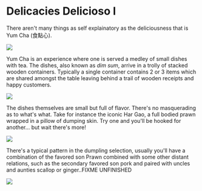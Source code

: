 # Delicacies Delicioso I

There aren't many things as self explainatory as the deliciousness that is Yum Cha (食點心). 

<img src="https://www.goodfood.com.au/content/dam/images/g/y/5/o/q/d/image.related.socialLead.620x349.gy5p1w.png/1558072092049.jpg/">

Yum Cha is an experience where one is served a medley of small dishes with tea. The dishes, also known as *dim sum*, arrive in a trolly of stacked wooden containers. Typically a single container contains 2 or 3 items which are shared amongst the table leaving behind a trail of wooden receipts and happy customers.

<img src="https://media.timeout.com/images/104674885/image.jpg/">

The dishes themselves are small but full of flavor. There's no masquerading as to what's what. Take for instance the iconic Har Gao, a full bodied prawn wrapped in a pillow of dumping skin. Try one and you'll be hooked for another... but wait there's more!

<img src="https://photos.bigoven.com/recipe/hero/crystalshrimphargow-997cfe.jpg"/>

There's a typical pattern in the dumpling selection, usually you'll have a combination of the favored son Prawn combined with some other distant relations, such as the secondary favored son pork and paired with uncles and aunties scallop or ginger..FIXME UNFINISHED

<img src="https://www.sbs.com.au/food/sites/sbs.com.au.food/files/styles/full/public/img_0230.jpg?itok=Jd4f26a7&mtime=1480401833"/>